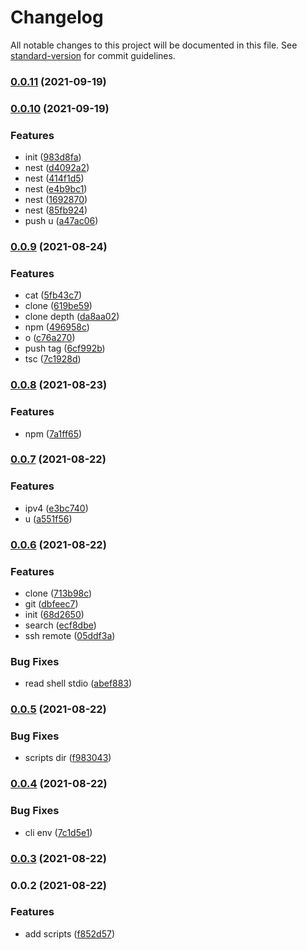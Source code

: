 # Changelog

All notable changes to this project will be documented in this file. See [standard-version](https://github.com/conventional-changelog/standard-version) for commit guidelines.

### [0.0.11](https://github.com/Saber2pr/sa/compare/v0.0.10...v0.0.11) (2021-09-19)

### [0.0.10](https://github.com/Saber2pr/sa/compare/v0.0.9...v0.0.10) (2021-09-19)


### Features

* init ([983d8fa](https://github.com/Saber2pr/sa/commit/983d8fa4611b4c732edb64224ef6a377bfc28044))
* nest ([d4092a2](https://github.com/Saber2pr/sa/commit/d4092a2398137af8d29350655b0d2349c1c085d8))
* nest ([414f1d5](https://github.com/Saber2pr/sa/commit/414f1d5c5be71bfbe9c65f3582ce078b35a8d0ea))
* nest ([e4b9bc1](https://github.com/Saber2pr/sa/commit/e4b9bc1192f65557d63dbdff0398d1b5a387af80))
* nest ([1692870](https://github.com/Saber2pr/sa/commit/16928705f321b28418a0d3d992406ffa91152a18))
* nest ([85fb924](https://github.com/Saber2pr/sa/commit/85fb924c9167083feb9aa5c57a2a926e96dabcaf))
* push u ([a47ac06](https://github.com/Saber2pr/sa/commit/a47ac06138f7f580ce1a6027f46540f5bef6b9f3))

### [0.0.9](https://github.com/Saber2pr/sa/compare/v0.0.8...v0.0.9) (2021-08-24)


### Features

* cat ([5fb43c7](https://github.com/Saber2pr/sa/commit/5fb43c7d2e1c6f2a23da6ec3994c52ed970b1497))
* clone ([619be59](https://github.com/Saber2pr/sa/commit/619be590d69d66ea9256689331877a027acc7155))
* clone depth ([da8aa02](https://github.com/Saber2pr/sa/commit/da8aa0299a1a76b8c12178df91f796382de61a2c))
* npm ([496958c](https://github.com/Saber2pr/sa/commit/496958cda5e5e4f8a9f601767a58c2a3d763ea80))
* o ([c76a270](https://github.com/Saber2pr/sa/commit/c76a270959a984a7f21d815186af93f5661c1a78))
* push tag ([6cf992b](https://github.com/Saber2pr/sa/commit/6cf992b62052d2cef4131eea96fe00c7a234154c))
* tsc ([7c1928d](https://github.com/Saber2pr/sa/commit/7c1928dd2cba68d716e0b9f9d22b459f3c1517d6))

### [0.0.8](https://github.com/Saber2pr/sa/compare/v0.0.7...v0.0.8) (2021-08-23)


### Features

* npm ([7a1ff65](https://github.com/Saber2pr/sa/commit/7a1ff6593d0429a584485053061d7b12fd21ebc0))

### [0.0.7](https://github.com/Saber2pr/sa/compare/v0.0.6...v0.0.7) (2021-08-22)


### Features

* ipv4 ([e3bc740](https://github.com/Saber2pr/sa/commit/e3bc7403c776525d54e470e928b34c12cde617ab))
* u ([a551f56](https://github.com/Saber2pr/sa/commit/a551f56ed71b6484b5a067bd55814c1ae4617b1a))

### [0.0.6](https://github.com/Saber2pr/sa/compare/v0.0.5...v0.0.6) (2021-08-22)


### Features

* clone ([713b98c](https://github.com/Saber2pr/sa/commit/713b98c98a1f265c70917fd246bd96d241dccd66))
* git ([dbfeec7](https://github.com/Saber2pr/sa/commit/dbfeec7680c88a295223ffc9c7c06d2576aad8a9))
* init ([68d2650](https://github.com/Saber2pr/sa/commit/68d2650c0c9ce4555db33368ae2f812d7b78c14f))
* search ([ecf8dbe](https://github.com/Saber2pr/sa/commit/ecf8dbe3fdd76a1a6b8faeedf15da80fa5b7b23f))
* ssh remote ([05ddf3a](https://github.com/Saber2pr/sa/commit/05ddf3ae71be2b27e00c3575e15730ac089f690c))


### Bug Fixes

* read shell stdio ([abef883](https://github.com/Saber2pr/sa/commit/abef883f0c4589e1222dc16255fbadbedd4d9dec))

### [0.0.5](https://github.com/Saber2pr/sa/compare/v0.0.4...v0.0.5) (2021-08-22)


### Bug Fixes

* scripts dir ([f983043](https://github.com/Saber2pr/sa/commit/f983043947fea48c67af44046a4d3947040625f0))

### [0.0.4](https://github.com/Saber2pr/sa/compare/v0.0.3...v0.0.4) (2021-08-22)


### Bug Fixes

* cli env ([7c1d5e1](https://github.com/Saber2pr/sa/commit/7c1d5e178f0e4aab8420432ac015c5523dff2b14))

### [0.0.3](https://github.com/Saber2pr/sa/compare/v0.0.2...v0.0.3) (2021-08-22)

### 0.0.2 (2021-08-22)


### Features

* add scripts ([f852d57](https://github.com/Saber2pr/sa/commit/f852d57f49d87bafb93119c5e27444c38a0e9b52))
